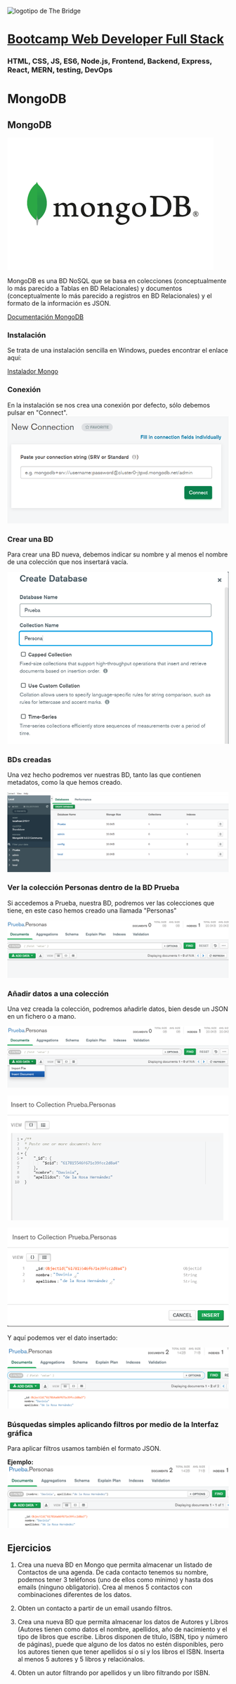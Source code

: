 ![logotipo de The Bridge](https://user-images.githubusercontent.com/27650532/77754601-e8365180-702b-11ea-8bed-5bc14a43f869.png  "logotipo de The Bridge")


# [Bootcamp Web Developer Full Stack](https://www.thebridge.tech/bootcamps/bootcamp-fullstack-developer/)

### HTML, CSS,  JS, ES6, Node.js, Frontend, Backend, Express, React, MERN, testing, DevOps

# MongoDB

## MongoDB

![img](../assets/mongo.png)

MongoDB es una BD NoSQL que se basa en colecciones (conceptualmente lo más parecido a Tablas en BD Relacionales) y documentos (conceptualmente lo más parecido a registros en BD Relacionales) y el formato de la información es JSON. 

[Documentación MongoDB](https://docs.mongodb.com/guides/)

### Instalación
Se trata de una instalación sencilla en Windows, puedes encontrar el enlace aquí:

[Instalador Mongo](https://www.mongodb.com/try/download/community)

### Conexión

En la instalación se nos crea una conexión por defecto, sólo debemos pulsar en "Connect".
![img](../assets/Conexion_Mongo.png)

### Crear una BD

Para crear una BD nueva, debemos indicar su nombre y al menos el nombre de una colección que nos insertará vacía.

![img](../assets/Crear_DB.png)

### BDs creadas

Una vez hecho podremos ver nuestras BD, tanto las que contienen metadatos, como la que hemos creado.

![img](../assets/DBS_Creadas.png)

### Ver la colección Personas dentro de la BD Prueba

Si accedemos a Prueba, nuestra BD, podremos ver las colecciones que tiene, en este caso hemos creado una llamada "Personas"

![img](../assets/Prueba_Personas.png)

### Añadir datos a una colección

Una vez creada la colección, podremos añadirle datos, bien desde un JSON en un fichero o a mano.

![img](../assets/Add_Data_1.png)

![img](../assets/Add_Data_2.png)

![img](../assets/Add_Data_3.png)

Y aquí podemos ver el dato insertado: 

![img](../assets/Insertado.png)

### Búsquedas simples aplicando filtros por medio de la Interfaz gráfica

Para aplicar filtros usamos también el formato JSON.

**Ejemplo:**
![img](../assets/Busqueda.png)


## Ejercicios

1. Crea una nueva BD en Mongo que permita almacenar un listado de Contactos de una agenda. De cada contacto tenemos su nombre, podemos tener 3 teléfonos (uno de ellos como mínimo) y hasta dos emails (ninguno obligatorio). Crea al menos 5 contactos con combinaciones diferentes de los datos.

2. Obten un contacto a partir de un email usando filtros.

3. Crea una nueva BD que permita almacenar los datos de Autores y Libros (Autores tienen como datos el nombre, apellidos, año de nacimiento y el tipo de libros que escribe. Libros disponen de título, ISBN, tipo y número de páginas), puede que alguno de los datos no estén disponibles, pero los autores tienen que tener apellidos sí o sí y los libros el ISBN. Inserta al menos 5 autores y 5 libros y relaciónalos.

4. Obten un autor filtrando por apellidos y un libro filtrando por ISBN.

